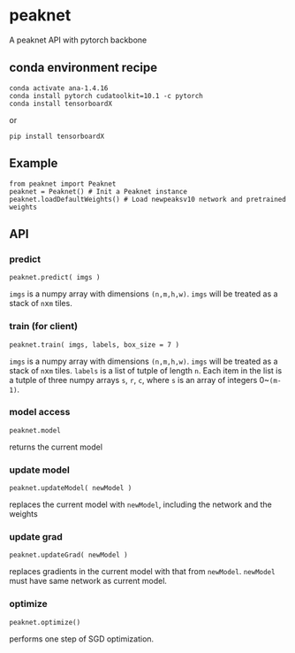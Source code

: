 # peaknet
A peaknet API with pytorch backbone

## conda environment recipe 

```
conda activate ana-1.4.16
conda install pytorch cudatoolkit=10.1 -c pytorch
conda install tensorboardX
```

or 

```
pip install tensorboardX
```

## Example

```
from peaknet import Peaknet
peaknet = Peaknet() # Init a Peaknet instance
peaknet.loadDefaultWeights() # Load newpeaksv10 network and pretrained weights 
```

## API

### predict
```
peaknet.predict( imgs )
```

`imgs` is a numpy array with dimensions `(n,m,h,w)`. `imgs` will be treated as a stack of `n`x`m` tiles.

### train (for client)
```
peaknet.train( imgs, labels, box_size = 7 )
```

`imgs` is a numpy array with dimensions `(n,m,h,w)`. `imgs` will be treated as a stack of `n`x`m` tiles.
`labels` is a list of tutple of length `n`. Each item in the list is a tutple of three numpy arrays `s`, `r`, `c`, where `s` is an array of integers 0~`(m-1)`.

### model access 
```
peaknet.model
```
returns the current model

### update model 
```
peaknet.updateModel( newModel )
```
replaces the current model with `newModel`, including the network and the weights

### update grad
```
peaknet.updateGrad( newModel )
```
replaces gradients in the current model with that from `newModel`. `newModel` must have same network as current model.

### optimize
```
peaknet.optimize()
```
performs one step of SGD optimization.
 
